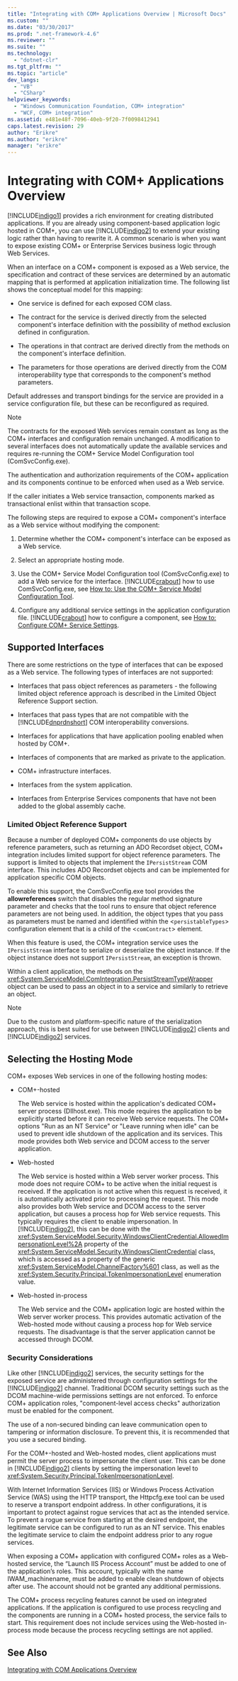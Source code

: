 ```yaml
---
title: "Integrating with COM+ Applications Overview | Microsoft Docs"
ms.custom: ""
ms.date: "03/30/2017"
ms.prod: ".net-framework-4.6"
ms.reviewer: ""
ms.suite: ""
ms.technology: 
  - "dotnet-clr"
ms.tgt_pltfrm: ""
ms.topic: "article"
dev_langs: 
  - "VB"
  - "CSharp"
helpviewer_keywords: 
  - "Windows Communication Foundation, COM+ integration"
  - "WCF, COM+ integration"
ms.assetid: e481e48f-7096-40eb-9f20-7f0098412941
caps.latest.revision: 29
author: "Erikre"
ms.author: "erikre"
manager: "erikre"
---
```

# Integrating with COM+ Applications Overview
[!INCLUDE[indigo1](../../../../includes/indigo1-md.md)] provides a rich environment for creating distributed applications. If you are already using component-based application logic hosted in COM+, you can use [!INCLUDE[indigo2](../../../../includes/indigo2-md.md)] to extend your existing logic rather than having to rewrite it. A common scenario is when you want to expose existing COM+ or Enterprise Services business logic through Web Services.  
  
 When an interface on a COM+ component is exposed as a Web service, the specification and contract of these services are determined by an automatic mapping that is performed at application initialization time. The following list shows the conceptual model for this mapping:  
  
-   One service is defined for each exposed COM class.  
  
-   The contract for the service is derived directly from the selected component's interface definition with the possibility of method exclusion defined in configuration.  
  
-   The operations in that contract are derived directly from the methods on the component's interface definition.  
  
-   The parameters for those operations are derived directly from the COM interoperability type that corresponds to the component's method parameters.  
  
 Default addresses and transport bindings for the service are provided in a service configuration file, but these can be reconfigured as required.  
  
> [!NOTE]
>  The contracts for the exposed Web services remain constant as long as the COM+ interfaces and configuration remain unchanged. A modification to several interfaces does not automatically update the available services and requires re-running the COM+ Service Model Configuration tool (ComSvcConfig.exe).  
  
 The authentication and authorization requirements of the COM+ application and its components continue to be enforced when used as a Web service.  
  
 If the caller initiates a Web service transaction, components marked as transactional enlist within that transaction scope.  
  
 The following steps are required to expose a COM+ component's interface as a Web service without modifying the component:  
  
1.  Determine whether the COM+ component's interface can be exposed as a Web service.  
  
2.  Select an appropriate hosting mode.  
  
3.  Use the COM+ Service Model Configuration tool (ComSvcConfig.exe) to add a Web service for the interface. [!INCLUDE[crabout](../../../../includes/crabout-md.md)] how to use ComSvcConfig.exe, see [How to: Use the COM+ Service Model Configuration Tool](../../../../docs/framework/wcf/feature-details/how-to-use-the-com-service-model-configuration-tool.md).  
  
4.  Configure any additional service settings in the application configuration file. [!INCLUDE[crabout](../../../../includes/crabout-md.md)] how to configure a component, see [How to: Configure COM+ Service Settings](../../../../docs/framework/wcf/feature-details/how-to-configure-com-service-settings.md).  
  
## Supported Interfaces  
 There are some restrictions on the type of interfaces that can be exposed as a Web service. The following types of interfaces are not supported:  
  
-   Interfaces that pass object references as parameters - the following limited object reference approach is described in the Limited Object Reference Support section.  
  
-   Interfaces that pass types that are not compatible with the [!INCLUDE[dnprdnshort](../../../../includes/dnprdnshort-md.md)] COM interoperability conversions.  
  
-   Interfaces for applications that have application pooling enabled when hosted by COM+.  
  
-   Interfaces of components that are marked as private to the application.  
  
-   COM+ infrastructure interfaces.  
  
-   Interfaces from the system application.  
  
-   Interfaces from Enterprise Services components that have not been added to the global assembly cache.  
  
### Limited Object Reference Support  
 Because a number of deployed COM+ components do use objects by reference parameters, such as returning an ADO Recordset object, COM+ integration includes limited support for object reference parameters. The support is limited to objects that implement the `IPersistStream` COM interface. This includes ADO Recordset objects and can be implemented for application specific COM objects.  
  
 To enable this support, the ComSvcConfig.exe tool provides the **allowreferences** switch that disables the regular method signature parameter and checks that the tool runs to ensure that object reference parameters are not being used. In addition, the object types that you pass as parameters must be named and identified within the <`persistableTypes`> configuration element that is a child of the <`comContract`> element.  
  
 When this feature is used, the COM+ integration service uses the `IPersistStream` interface to serialize or deserialize the object instance. If the object instance does not support `IPersistStream`, an exception is thrown.  
  
 Within a client application, the methods on the <xref:System.ServiceModel.ComIntegration.PersistStreamTypeWrapper> object can be used to pass an object in to a service and similarly to retrieve an object.  
  
> [!NOTE]
>  Due to the custom and platform-specific nature of the serialization approach, this is best suited for use between [!INCLUDE[indigo2](../../../../includes/indigo2-md.md)] clients and [!INCLUDE[indigo2](../../../../includes/indigo2-md.md)] services.  
  
## Selecting the Hosting Mode  
 COM+ exposes Web services in one of the following hosting modes:  
  
-   COM+-hosted  
  
     The Web service is hosted within the application's dedicated COM+ server process (Dllhost.exe). This mode requires the application to be explicitly started before it can receive Web service requests. The COM+ options "Run as an NT Service" or "Leave running when idle" can be used to prevent idle shutdown of the application and its services. This mode provides both Web service and DCOM access to the server application.  
  
-   Web-hosted  
  
     The Web service is hosted within a Web server worker process. This mode does not require COM+ to be active when the initial request is received. If the application is not active when this request is received, it is automatically activated prior to processing the request. This mode also provides both Web service and DCOM access to the server application, but causes a process hop for Web service requests. This typically requires the client to enable impersonation. In [!INCLUDE[indigo2](../../../../includes/indigo2-md.md)], this can be done with the <xref:System.ServiceModel.Security.WindowsClientCredential.AllowedImpersonationLevel%2A> property of the <xref:System.ServiceModel.Security.WindowsClientCredential> class, which is accessed as a property of the generic <xref:System.ServiceModel.ChannelFactory%601> class, as well as the <xref:System.Security.Principal.TokenImpersonationLevel> enumeration value.  
  
-   Web-hosted in-process  
  
     The Web service and the COM+ application logic are hosted within the Web server worker process. This provides automatic activation of the Web-hosted mode without causing a process hop for Web service requests. The disadvantage is that the server application cannot be accessed through DCOM.  
  
### Security Considerations  
 Like other [!INCLUDE[indigo2](../../../../includes/indigo2-md.md)] services, the security settings for the exposed service are administered through configuration settings for the [!INCLUDE[indigo2](../../../../includes/indigo2-md.md)] channel. Traditional DCOM security settings such as the DCOM machine-wide permissions settings are not enforced. To enforce COM+ application roles, "component-level access checks" authorization must be enabled for the component.  
  
 The use of a non-secured binding can leave communication open to tampering or information disclosure. To prevent this, it is recommended that you use a secured binding.  
  
 For the COM+-hosted and Web-hosted modes, client applications must permit the server process to impersonate the client user. This can be done in [!INCLUDE[indigo2](../../../../includes/indigo2-md.md)] clients by setting the impersonation level to <xref:System.Security.Principal.TokenImpersonationLevel>.  
  
 With Internet Information Services (IIS) or Windows Process Activation Service (WAS) using the HTTP transport, the Httpcfg.exe tool can be used to reserve a transport endpoint address. In other configurations, it is important to protect against rogue services that act as the intended service. To prevent a rogue service from starting at the desired endpoint, the legitimate service can be configured to run as an NT service. This enables the legitimate service to claim the endpoint address prior to any rogue services.  
  
 When exposing a COM+ application with configured COM+ roles as a Web-hosted service, the “Launch IIS Process Account” must be added to one of the application’s roles. This account, typically with the name IWAM_machinename, must be added to enable clean shutdown of objects after use. The account should not be granted any additional permissions.  
  
 The COM+ process recycling features cannot be used on integrated applications. If the application is configured to use process recycling and the components are running in a COM+ hosted process, the service fails to start. This requirement does not include services using the Web-hosted in-process mode because the process recycling settings are not applied.  
  
## See Also  
 [Integrating with COM Applications Overview](../../../../docs/framework/wcf/feature-details/integrating-with-com-applications-overview.md)